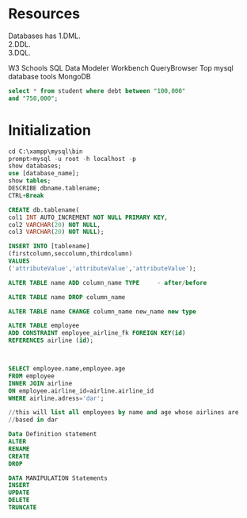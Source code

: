 # Resources
Databases has 
1.DML.  
2.DDL.  
3.DQL.  

W3 Schools
SQL Data Modeler
Workbench
QueryBrowser
Top mysql database tools
MongoDB

```sql
select * from student where debt between "100,000"
and "750,000";
```

# Initialization
```sql
cd C:\xampp\mysql\bin
prompt>mysql -u root -h localhost -p
show databases;
use [database_name];
show tables;
DESCRIBE dbname.tablename;
CTRL+Break
```
```sql
CREATE db.tablename(
col1 INT AUTO_INCREMENT NOT NULL PRIMARY KEY,
col2 VARCHAR(20) NOT NULL,
col3 VARCHAR(20) NOT NULL);
```

```sql
INSERT INTO [tablename]
(firstcolumn,seccolumn,thirdcolumn)
VALUES
('attributeValue','attributeValue','attributeValue');
```

```sql
ALTER TABLE name ADD column_name TYPE     - after/before

ALTER TABLE name DROP column_name 

ALTER TABLE name CHANGE column_name new_name new type
```
```sql
ALTER TABLE employee
ADD CONSTRAINT employee_airline_fk FOREIGN KEY(id) 
REFERENCES airline (id);



SELECT employee.name,employee.age
FROM employee
INNER JOIN airline
ON employee.airline_id=airline.airline_id
WHERE airline.adress='dar';

//this will list all employees by name and age whose airlines are 
//based in dar
```

```sql
Data Definition statement
ALTER 
RENAME
CREATE
DROP

DATA MANIPULATION Statements
INSERT
UPDATE
DELETE
TRUNCATE

```
